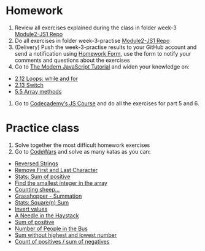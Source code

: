 # Homework

1. Review all exercises explained during the class in folder week-3 [Module2-JS1 Repo](https://github.com/Migracode-Barcelona/js-exercises)
1. Do all exercises in folder week-3-practise [Module2-JS1 Repo](https://github.com/Migracode-Barcelona/js-exercises)
1. (Delivery) Push the week-3-practise results to your GitHub account and send a notification using [Homework Form](https://form.jotformeu.com/93377027809365), use the form to notify your comments and questions about the exercises
1. Go to [The Modern JavaScript Tutorial](https://javascript.info) and widen your knowledge on:
- [2.12 Loops: while and for](https://javascript.info/while-for)
- [2.13 Switch](https://javascript.info/switch)
- [5.5 Array methods](https://javascript.info/array-methods)
1. Go to [Codecademy’s JS Course](https://www.codecademy.com/learn/introduction-to-javascript) and do all the exercises for part 5 and 6.


# Practice class

1. Solve together the most difficult homework exercises
1. Go to [CodeWars](https://codewars.com) and solve as many katas as you can:
- [Reversed Strings](https://www.codewars.com/kata/reversed-strings/javascript)
- [Remove First and Last Character](https://www.codewars.com/kata/56bc28ad5bdaeb48760009b0)
- [Stats: Sum of positive](https://www.codewars.com/kata/5715eaedb436cf5606000381)
- [Find the smallest integer in the array](https://www.codewars.com/kata/find-the-smallest-integer-in-the-array/javascript)
- [Counting sheep…](https://www.codewars.com/kata/counting-sheep-dot-dot-dot/javascript)
- [Grasshopper - Summation](https://www.codewars.com/kata/grasshopper-summation/javascript)
- [Stats: Square(n) Sum](https://www.codewars.com/kata/515e271a311df0350d00000f)
- [Invert values](https://www.codewars.com/kata/invert-values/train/javascript)
- [A Needle in the Haystack](https://www.codewars.com/kata/56676e8fabd2d1ff3000000c/javascript)
- [Sum of positive](https://www.codewars.com/kata/sum-of-positive/train/javascript)
- [Number of People in the Bus](https://www.codewars.com/kata/5648b12ce68d9daa6b000099/javascript)
- [Sum without highest and lowest number](https://www.codewars.com/kata/sum-without-highest-and-lowest-number/train/javascript)
- [Count of positives / sum of negatives](https://www.codewars.com/kata/count-of-positives-slash-sum-of-negatives/train/javascript)
